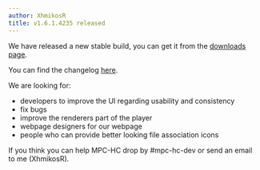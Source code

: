 ```yaml
---
author: XhmikosR
title: v1.6.1.4235 released
---
```


We have released a new stable build, you can get it from the [downloads page](https://sourceforge.net/projects/mpc-hc/files/).

<!--more-->

You can find the changelog [here](https://sourceforge.net/projects/mpc-hc/files/MPC%20HomeCinema%20-%20Win32/MPC-HC%20v1.6.1.4235_32%20bits/README.txt/view).

We are looking for:

* developers to improve the UI regarding usability and consistency
* fix bugs
* improve the renderers part of the player
* webpage designers for our webpage
* people who can provide better looking file association icons

If you think you can help MPC-HC drop by #mpc-hc-dev or send an email to me (XhmikosR).
